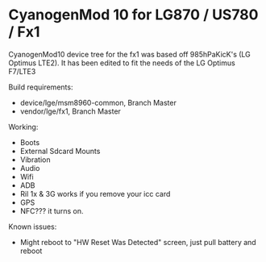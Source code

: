 CyanogenMod 10 for LG870 / US780 / Fx1
=======================================

CyanogenMod10 device tree for the fx1 was based off 985hPaKicK's (LG Optimus LTE2). It has been edited to fit the needs of the LG Optimus F7/LTE3

Build requirements:
* device/lge/msm8960-common, Branch Master
* vendor/lge/fx1, Branch Master

Working:
* Boots
* External Sdcard Mounts
* Vibration
* Audio
* Wifi
* ADB
* Ril 1x & 3G works if you remove your icc card
* GPS
* NFC??? it turns on.

Known issues:
* Might reboot to "HW Reset Was Detected" screen, just pull battery and reboot

